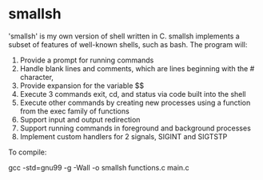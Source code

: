 # smallsh

'smallsh' is my own version of shell written in C. smallsh implements a subset of features of well-known shells, such as bash. The program will:

1. Provide a prompt for running commands
2. Handle blank lines and comments, which are lines beginning with the # character,
3. Provide expansion for the variable $$
4. Execute 3 commands exit, cd, and status via code built into the shell
5. Execute other commands by creating new processes using a function from the exec family of functions
6. Support input and output redirection
7. Support running commands in foreground and background processes
8. Implement custom handlers for 2 signals, SIGINT and SIGTSTP

To compile:

  gcc -std=gnu99 -g -Wall -o smallsh functions.c main.c 
